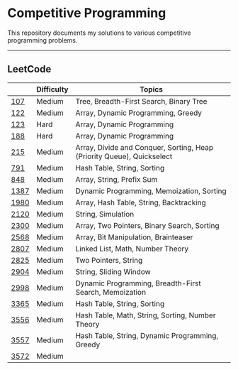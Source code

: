# Competitive Programming

This repository documents my solutions to various competitive programming problems.

---

## LeetCode

| | Difficulty | Topics |
|---------|------------|--------|
| [107](./leetcode/107/) | Medium | Tree, Breadth-First Search, Binary Tree |
| [122](./leetcode/122/) | Medium | Array, Dynamic Programming, Greedy |
| [123](./leetcode/123/) | Hard | Array, Dynamic Programming |
| [188](./leetcode/188/) | Hard | Array, Dynamic Programming |
| [215](./leetcode/215/) | Medium | Array, Divide and Conquer, Sorting, Heap (Priority Queue), Quickselect | 
| [791](./leetcode/791/) | Medium | Hash Table, String, Sorting |
| [848](./leetcode/848/) | Medium | Array, String, Prefix Sum |
| [1387](./leetcode/1387/) | Medium | Dynamic Programming, Memoization, Sorting |
| [1980](./leetcode//1980/) | Medium | Array, Hash Table, String, Backtracking |
| [2120](./leetcode/2120/) | Medium | String, Simulation |
| [2300](./leetcode/2300/) | Medium | Array, Two Pointers, Binary Search, Sorting |
| [2568](./leetcode/2568/) | Medium | Array, Bit Manipulation, Brainteaser |
| [2807](./leetcode/2807/) | Medium | Linked List, Math, Number Theory |
| [2825](./leetcode/2825/) | Medium | Two Pointers, String |
| [2904](./leetcode/2904/) | Medium | String, Sliding Window |
| [2998](./leetcode/2998/) | Medium | Dynamic Programming, Breadth-First Search, Memoization |
| [3365](./leetcode/3365/) | Medium | Hash Table, String, Sorting |
| [3556](./leetcode/3556/) | Medium | Hash Table, Math, String, Sorting, Number Theory |
| [3557](./leetcode/3557/) | Medium | Hash Table, String, Dynamic Programming, Greedy |
| [3572](./leetcode/3572/) | Medium | |